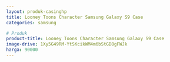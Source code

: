 ```yaml
---
layout: produk-casinghp
title: Looney Toons Character Samsung Galaxy S9 Case
categories: samsung

# Produk
product-title: Looney Toons Character Samsung Galaxy S9 Case
image-drive: 1Xy5G49RM-YtSKcikWM4m6bStGD8gFWJk
harga: 90000
---
```

